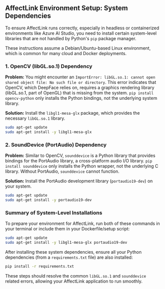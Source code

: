 ## AffectLink Environment Setup: System Dependencies

To ensure AffectLink runs correctly, especially in headless or containerized environments like Azure AI Studio, you need to install certain system-level libraries that are not handled by Python's `pip` package manager.

These instructions assume a Debian/Ubuntu-based Linux environment, which is common for many cloud and Docker deployments.

### 1. OpenCV (libGL.so.1) Dependency

**Problem:**
You might encounter an `ImportError: libGL.so.1: cannot open shared object file: No such file or directory`. This error indicates that OpenCV, which DeepFace relies on, requires a graphics rendering library (libGL.so.1, part of OpenGL) that is missing from the system. `pip install opencv-python` only installs the Python bindings, not the underlying system library.

**Solution:**
Install the `libgl1-mesa-glx` package, which provides the necessary `libGL.so.1` library.

```bash
sudo apt-get update
sudo apt-get install -y libgl1-mesa-glx
```

### 2. SoundDevice (PortAudio) Dependency

**Problem:**
Similar to OpenCV, `sounddevice` is a Python library that provides bindings for the PortAudio library, a cross-platform audio I/O library. `pip install sounddevice` only installs the Python wrapper, not the underlying C library. Without PortAudio, `sounddevice` cannot function.

**Solution:**
Install the PortAudio development library (`portaudio19-dev`) on your system.

```bash
sudo apt-get update
sudo apt-get install -y portaudio19-dev
```

### Summary of System-Level Installations

To prepare your environment for AffectLink, run both of these commands in your terminal or include them in your Dockerfile/setup script:

```bash
sudo apt-get update
sudo apt-get install -y libgl1-mesa-glx portaudio19-dev
```

After installing these system dependencies, ensure all your Python dependencies (from a `requirements.txt` file) are also installed:

```bash
pip install -r requirements.txt
```

These steps should resolve the common `libGL.so.1` and `sounddevice` related errors, allowing your AffectLink application to run smoothly.